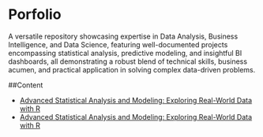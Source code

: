 # Porfolio
 A versatile repository showcasing expertise in Data Analysis, Business Intelligence, and Data Science, featuring well-documented projects encompassing statistical analysis, predictive modeling, and insightful BI dashboards, all demonstrating a robust blend of technical skills, business acumen, and practical application in solving complex data-driven problems.

##Content
+ [Advanced Statistical Analysis and Modeling: Exploring Real-World Data with R](http://rpubs.com/ayobame/usseatbelt)
+ <a href="http://rpubs.com/ayobame/usseatbelt" target="_blank">Advanced Statistical Analysis and Modeling: Exploring Real-World Data with R</a>
